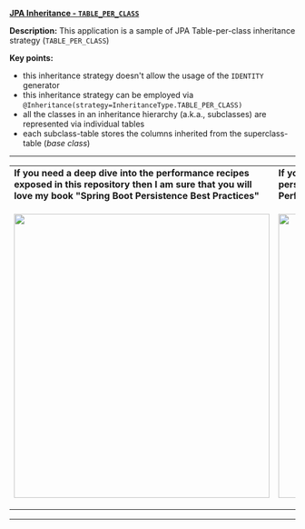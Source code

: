 **[JPA Inheritance - `TABLE_PER_CLASS`](https://github.com/AnghelLeonard/Hibernate-SpringBoot/tree/master/HibernateSpringBootTablePerTableInheritance)**

**Description:** This application is a sample of JPA Table-per-class inheritance strategy (`TABLE_PER_CLASS`)

**Key points:**
- this inheritance strategy doesn't allow the usage of the `IDENTITY` generator
- this inheritance strategy can be employed via `@Inheritance(strategy=InheritanceType.TABLE_PER_CLASS)`
- all the classes in an inheritance hierarchy (a.k.a., subclasses) are represented via individual tables
- each subclass-table stores the columns inherited from the superclass-table (*base class*)

-----------------------------------------------------------------------------------------------------------------------    
<table>
     <tr><td><b>If you need a deep dive into the performance recipes exposed in this repository then I am sure that you will love my book "Spring Boot Persistence Best Practices"</b></td><td><b>If you need a hand of tips and illustrations of 100+ Java persistence performance issues then "Java Persistence Performance Illustrated Guide" is for you.</b></td></tr>
     <tr><td>
<a href="https://www.apress.com/us/book/9781484256251"><p align="left"><img src="https://github.com/AnghelLeonard/Hibernate-SpringBoot/blob/master/Spring%20Boot%20Persistence%20Best%20Practices.jpg" height="500" width="450"/></p></a>
</td><td>
<a href="https://leanpub.com/java-persistence-performance-illustrated-guide"><p align="right"><img src="https://github.com/AnghelLeonard/Hibernate-SpringBoot/blob/master/Java%20Persistence%20Performance%20Illustrated%20Guide.jpg" height="500" width="450"/></p></a>
</td></tr></table>

-----------------------------------------------------------------------------------------------------------------------    

